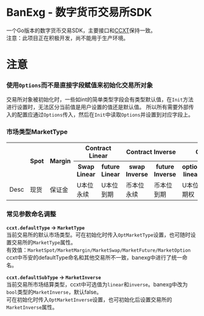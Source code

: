 # BanExg - 数字货币交易所SDK
一个Go版本的数字货币交易SDK，主要接口和[CCXT](https://github.com/ccxt/ccxt)保持一致。  
注意：此项目正在积极开发，尚不能用于生产环境。  

# 注意
### 使用`Options`而不是直接字段赋值来初始化交易所对象 
交易所对象被初始化时，一些如int的简单类型字段会有类型默认值，在`Init`方法进行设置时，无法区分当前值是用户设置的值还是默认值。
所以所有需要外部传入的配置应通过`Options`传入，然后在`Init`中读取`Options`并设置到对应字段上。

### 市场类型MarketType
<table>
<tr>
    <th rowspan="2"></th>
    <th rowspan="2">Spot</th>
    <th rowspan="2">Margin</th>
    <th colspan="2">Contract Linear</th>
    <th colspan="2">Contract Inverse</th>
    <th colspan="2">Option</th>
</tr>
<tr>
    <th>Swap Linear</th>
    <th>future Linear</th>
    <th>swap Inverse</th>
    <th>future Inverse</th>
    <th>option linear</th>
    <th>option inverse</th>
</tr>
<tr>
    <td>Desc</td>
    <td>现货</td>
    <td>保证金</td>
    <td>U本位永续</td>
    <td>U本位到期</td>
    <td>币本位永续</td>
    <td>币本位到期</td>
    <td>U本位期权</td>
    <td>币本位期权</td>
</tr>
</table>

### 常见参数命名调整
**`ccxt.defaultType` -> `MarketType`**  
当前交易所的默认市场类型。可在初始化时传入`OptMarketType`设置，也可随时设置交易所的`MarketType`属性。  
有效值：`MarketSpot/MarketMargin/MarketSwap/MarketFuture/MarketOption`  
ccxt中币安的defaultType命名和其他交易所不一致，banexg中进行了统一命名。  

**`ccxt.defaultSubType` -> `MarketInverse`**  
当前交易所市场结算类型，ccxt中可选值为`linear`和`inverse`。banexg中改为`bool`类型的`MarketInverse`，默认false。  
可在初始化时传入`OptMarketInverse`设置，也可初始化后设置交易所的`MarketInverse`属性。  
